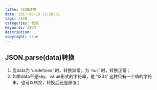 ```yaml
---
title: JSON转换
date: 2017-08-19 21:20:31
tags: JSON
categories: 积累
keywords: JSON
description: 
copyright: true
---
```


## JSON.parse(data)转换

1. 当data为 ‘undefined’ 时，转换异常。为 ‘null’ 时，转换正常；
2. 如果data不是key、value形式的字符串，是 ‘1234’ 这种只有一个值的字符串，也可以转换，转换后还是原值；


